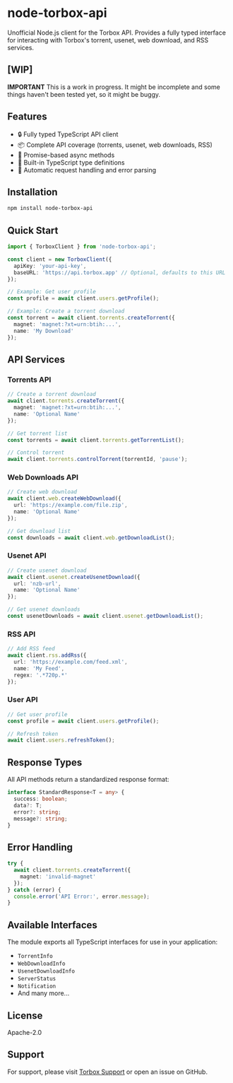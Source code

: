 # node-torbox-api

Unofficial Node.js client for the Torbox API. Provides a fully typed interface for interacting with Torbox's torrent, usenet, web download, and RSS services.

## [WIP]
**IMPORTANT** This is a work in progress. It might be incomplete and some things haven't been tested yet, so it might be buggy. 

## Features

- 🔒 Fully typed TypeScript API client
- 📦 Complete API coverage (torrents, usenet, web downloads, RSS)
- 🚀 Promise-based async methods
- 💪 Built-in TypeScript type definitions
- 🔄 Automatic request handling and error parsing

## Installation

```bash
npm install node-torbox-api
```

## Quick Start

```typescript
import { TorboxClient } from 'node-torbox-api';

const client = new TorboxClient({
  apiKey: 'your-api-key',
  baseURL: 'https://api.torbox.app' // Optional, defaults to this URL
});

// Example: Get user profile
const profile = await client.users.getProfile();

// Example: Create a torrent download
const torrent = await client.torrents.createTorrent({
  magnet: 'magnet:?xt=urn:btih:...',
  name: 'My Download'
});
```

## API Services

### Torrents API
```typescript
// Create a torrent download
await client.torrents.createTorrent({
  magnet: 'magnet:?xt=urn:btih:...',
  name: 'Optional Name'
});

// Get torrent list
const torrents = await client.torrents.getTorrentList();

// Control torrent
await client.torrents.controlTorrent(torrentId, 'pause');
```

### Web Downloads API
```typescript
// Create web download
await client.web.createWebDownload({
  url: 'https://example.com/file.zip',
  name: 'Optional Name'
});

// Get download list
const downloads = await client.web.getDownloadList();
```

### Usenet API
```typescript
// Create usenet download
await client.usenet.createUsenetDownload({
  url: 'nzb-url',
  name: 'Optional Name'
});

// Get usenet downloads
const usenetDownloads = await client.usenet.getDownloadList();
```

### RSS API
```typescript
// Add RSS feed
await client.rss.addRss({
  url: 'https://example.com/feed.xml',
  name: 'My Feed',
  regex: '.*720p.*'
});
```

### User API
```typescript
// Get user profile
const profile = await client.users.getProfile();

// Refresh token
await client.users.refreshToken();
```

## Response Types

All API methods return a standardized response format:

```typescript
interface StandardResponse<T = any> {
  success: boolean;
  data?: T;
  error?: string;
  message?: string;
}
```

## Error Handling

```typescript
try {
  await client.torrents.createTorrent({
    magnet: 'invalid-magnet'
  });
} catch (error) {
  console.error('API Error:', error.message);
}
```

## Available Interfaces

The module exports all TypeScript interfaces for use in your application:

- `TorrentInfo`
- `WebDownloadInfo`
- `UsenetDownloadInfo`
- `ServerStatus`
- `Notification`
- And many more...

## License

Apache-2.0

## Support

For support, please visit [Torbox Support](https://support.torbox.app/) or open an issue on GitHub.
